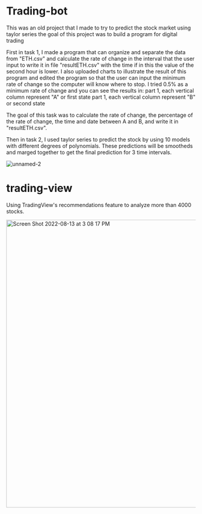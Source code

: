# Trading-bot
This was an old project that I made to try to predict the stock market using taylor series
the goal of this project was to build a program for digital trading

First in task 1,
  I made a program that can organize and separate the data from "ETH.csv" and calculate the rate of change in the interval that the user input to write it in file "resultETH.csv" with the time if in this the value of the second hour is lower.
  I also uploaded charts to illustrate the result of this program and edited the program so that the user can input the minimum rate of change so the computer will know where to stop. 
  I tried 0.5% as a minimum rate of change and you can see the results in:
  part 1, each vertical column represent "A" or first state
  part 1, each vertical column represent "B" or second state

  The goal of this task was to calculate the rate of change, the percentage of the rate of change, the time and date between A and B, and write it in "resultETH.csv".
  
Then in task 2,
  I used taylor series to predict the stock by using 10 models with different degrees of polynomials. These predictions will be smootheds and marged together to get the final prediction for 3 time intervals.
  
![unnamed-2](https://user-images.githubusercontent.com/90864132/182800526-a6cb63c5-23f9-4f23-ba5b-ea245863f63c.jpg)

# trading-view
Using TradingView's recommendations feature to analyze more than 4000 stocks.

<img width="765" alt="Screen Shot 2022-08-13 at 3 08 17 PM" src="https://user-images.githubusercontent.com/90864132/184509228-ed0f3053-d73a-4ec7-ad28-8da4011b9a7f.png">
